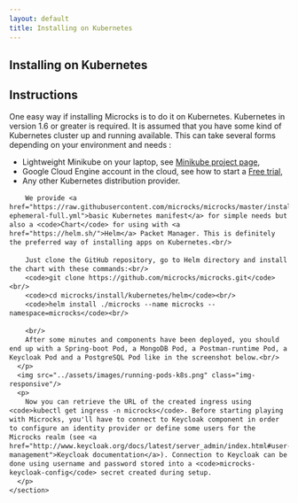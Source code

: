 ```yaml
---
layout: default
title: Installing on Kubernetes
---
```


<div class="content">
	<div class="jumbotron clearfix">
		<div class="container">
       <h2 class="page-title arvo">Installing on Kubernetes</h2>
    </div>
	</div>
  <div class="container">
    <section id="kubernetes" class="article">
      <h2 class="arvo">Instructions</h2>
      <p>
        One easy way if installing Microcks is to do it on Kubernetes. Kubernetes in version 1.6 or greater is required. It is assumed that you have some kind of Kubernetes cluster up and running available. This can take several forms depending on your environment and needs :
        <ul>
          <li>Lightweight Minikube on your laptop, see <a href="https://github.com/kubernetes/minikube">Minikube project page</a>,</li>
          <li>Google Cloud Engine account in the cloud, see how to start a <a href="https://console.cloud.google.com/freetrial">Free trial</a>,</li>
          <li>Any other Kubernetes distribution provider.</li>
        </ul>

        We provide <a href="https://raw.githubusercontent.com/microcks/microcks/master/install/kubernetes/kubernetes-ephemeral-full.yml">basic Kubernetes manifest</a> for simple needs but also a <code>Chart</code> for using with <a href="https://helm.sh/">Helm</a> Packet Manager. This is definitely the preferred way of installing apps on Kubernetes.<br/>

        Just clone the GitHub repository, go to Helm directory and install the chart with these commands:<br/>
        <code>git clone https://github.com/microcks/microcks.git</code><br/>
        <code>cd microcks/install/kubernetes/helm</code><br/>
        <code>helm install ./microcks --name microcks --namespace=microcks</code><br/>

        <br/>
        After some minutes and components have been deployed, you should end up with a Spring-boot Pod, a MongoDB Pod, a Postman-runtime Pod, a Keycloak Pod and a PostgreSQL Pod like in the screenshot below.<br/>
      </p>
      <img src="../assets/images/running-pods-k8s.png" class="img-responsive"/>
      <p>
        Now you can retrieve the URL of the created ingress using <code>kubectl get ingress -n microcks</code>. Before starting playing with Microcks, you'll have to connect to Keycloak component in order to configure an identity provider or define some users for the Microcks realm (see <a href="http://www.keycloak.org/docs/latest/server_admin/index.html#user-management">Keycloak documentation</a>). Connection to Keycloak can be done using username and password stored into a <code>microcks-keycloak-config</code> secret created during setup.
      </p>
    </section>
  </div>
</div>
